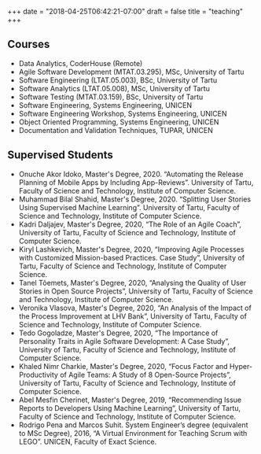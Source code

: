 +++
date = "2018-04-25T06:42:21-07:00"
draft = false
title = "teaching"
+++

## Courses

- Data Analytics, CoderHouse (Remote)
- Agile Software Development (MTAT.03.295), MSc, University of Tartu
- Software Engineering (LTAT.05.003), BSc, University of Tartu
- Software Analytics (LTAT.05.008), MSc, University of Tartu
- Software Testing (MTAT.03.159), BSc, University of Tartu
- Software Engineering, Systems Engineering, UNICEN
- Software Engineering Workshop, Systems Engineering, UNICEN
- Object Oriented Programming, Systems Engineering, UNICEN
- Documentation and Validation Techniques, TUPAR, UNICEN

## Supervised Students

- Onuche Akor Idoko, Master's Degree, 2020. “Automating the Release Planning of Mobile Apps by Including App-Reviews”. University of Tartu, Faculty of Science and Technology, Institute of Computer Science.
- Muhammad Bilal Shahid, Master's Degree, 2020. “Splitting User Stories Using Supervised Machine Learning”. University of Tartu, Faculty of Science and Technology, Institute of Computer Science.
- Kadri Daljajev, Master's Degree, 2020, “The Role of an Agile Coach”, University of Tartu, Faculty of Science and Technology, Institute of Computer Science.
- Kiryl Lashkevich, Master's Degree, 2020, “Improving Agile Processes with Customized Mission-based Practices. Case Study”, University of Tartu, Faculty of Science and Technology, Institute of Computer Science.
- Tanel Tõemets, Master's Degree, 2020, “Analysing the Quality of User Stories in Open Source Projects”, University of Tartu, Faculty of Science and Technology, Institute of Computer Science.
- Veronika Vlasova, Master's Degree, 2020, “An Analysis of the Impact of the Process Improvement at LHV Bank”, University of Tartu, Faculty of Science and Technology, Institute of Computer Science.
- Tedo Gogoladze, Master's Degree, 2020, “The Importance of Personality Traits in Agile Software Development: A Case Study”, University of Tartu, Faculty of Science and Technology, Institute of Computer Science.
- Khaled Nimr Charkie, Master's Degree, 2020, “Focus Factor and Hyper-Productivity of Agile Teams: A Study of 8 Open-Source Projects”, University of Tartu, Faculty of Science and Technology, Institute of Computer Science.
- Abel Mesfin Cherinet, Master's Degree, 2019, “Recommending Issue Reports to Developers Using Machine Learning”, University of Tartu, Faculty of Science and Technology, Institute of Computer Science.
- Rodrigo Pena and Marcos Suhit. System Engineer’s degree (equivalent to MSc Degree), 2016, “A Virtual Environment for Teaching Scrum with LEGO”. UNICEN, Faculty of Exact Science.
